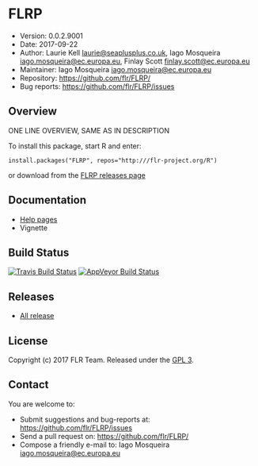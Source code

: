 # FLRP
- Version: 0.0.2.9001
- Date: 2017-09-22
- Author: Laurie Kell <laurie@seaplusplus.co.uk>, Iago Mosqueira <iago.mosqueira@ec.europa.eu>, Finlay Scott <finlay.scott@ec.europa.eu>
- Maintainer: Iago Mosqueira <iago.mosqueira@ec.europa.eu>
- Repository: <https://github.com/flr/FLRP/>
- Bug reports: <https://github.com/flr/FLRP/issues>

## Overview
ONE LINE OVERVIEW, SAME AS IN DESCRIPTION

To install this package, start R and enter:

	install.packages("FLRP", repos="http:///flr-project.org/R")

or download from the [FLRP releases page](https://github.com/flr/FLRP/releases/)

## Documentation
- [Help pages](http://flr-project.org/FLRP)
- Vignette

## Build Status
[![Travis Build Status](https://travis-ci.org/flr/FLRP.svg?branch=master)](https://travis-ci.org/flr/FLRP)
[![AppVeyor Build Status](https://ci.appveyor.com/api/projects/status/github/flr/FLRP?branch=master&svg=true)](https://ci.appveyor.com/project/flr/FLRP)

## Releases
- [All release](https://github.com/flr/FLRP/releases/)

## License
Copyright (c) 2017 FLR Team. Released under the [GPL 3](https://www.gnu.org/licenses/gpl-3.0.en.html).

## Contact
You are welcome to:

- Submit suggestions and bug-reports at: <https://github.com/flr/FLRP/issues>
- Send a pull request on: <https://github.com/flr/FLRP/>
- Compose a friendly e-mail to: Iago Mosqueira <iago.mosqueira@ec.europa.eu>
